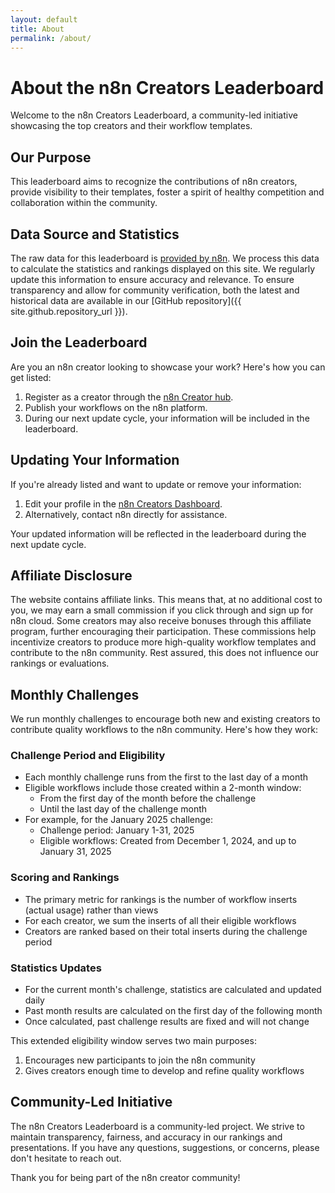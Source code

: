 ```yaml
---
layout: default
title: About
permalink: /about/
---
```


# About the n8n Creators Leaderboard

Welcome to the n8n Creators Leaderboard, a community-led initiative showcasing the top creators and their workflow templates.

## Our Purpose

This leaderboard aims to recognize the contributions of n8n creators, provide visibility to their templates, foster a spirit of healthy competition and collaboration within the community.

## Data Source and Statistics

The raw data for this leaderboard is [provided by n8n](https://docs.n8n.io/embed/workflow-templates/#use-your-own-workflow-templates-library). We process this data to calculate the statistics and rankings displayed on this site. We regularly update this information to ensure accuracy and relevance. To ensure transparency and allow for community verification, both the latest and historical data are available in our [GitHub repository]({{ site.github.repository_url }}).

## Join the Leaderboard

Are you an n8n creator looking to showcase your work? Here's how you can get listed:

1. Register as a creator through the [n8n Creator hub](https://n8n.notion.site/n8n-Creator-hub-7bd2cbe0fce0449198ecb23ff4a2f76f).
2. Publish your workflows on the n8n platform.
3. During our next update cycle, your information will be included in the leaderboard.

## Updating Your Information

If you're already listed and want to update or remove your information:

1. Edit your profile in the [n8n Creators Dashboard](https://creators.n8n.io/).
2. Alternatively, contact n8n directly for assistance.

Your updated information will be reflected in the leaderboard during the next update cycle.

## Affiliate Disclosure

The website contains affiliate links. This means that, at no additional cost to you, we may earn a small commission if you click through and sign up for n8n cloud. Some creators may also receive bonuses through this affiliate program, further encouraging their participation. These commissions help incentivize creators to produce more high-quality workflow templates and contribute to the n8n community. Rest assured, this does not influence our rankings or evaluations.

## Monthly Challenges

We run monthly challenges to encourage both new and existing creators to contribute quality workflows to the n8n community. Here's how they work:

### Challenge Period and Eligibility
- Each monthly challenge runs from the first to the last day of a month
- Eligible workflows include those created within a 2-month window:
  - From the first day of the month before the challenge
  - Until the last day of the challenge month
- For example, for the January 2025 challenge:
  - Challenge period: January 1-31, 2025
  - Eligible workflows: Created from December 1, 2024, and up to January 31, 2025

### Scoring and Rankings
- The primary metric for rankings is the number of workflow inserts (actual usage) rather than views
- For each creator, we sum the inserts of all their eligible workflows
- Creators are ranked based on their total inserts during the challenge period

### Statistics Updates
- For the current month's challenge, statistics are calculated and updated daily
- Past month results are calculated on the first day of the following month
- Once calculated, past challenge results are fixed and will not change

This extended eligibility window serves two main purposes:
1. Encourages new participants to join the n8n community
2. Gives creators enough time to develop and refine quality workflows

## Community-Led Initiative

The n8n Creators Leaderboard is a community-led project. We strive to maintain transparency, fairness, and accuracy in our rankings and presentations. If you have any questions, suggestions, or concerns, please don't hesitate to reach out.

Thank you for being part of the n8n creator community!
